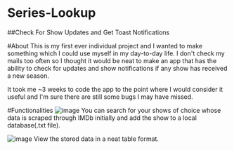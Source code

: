 # Series-Lookup
##Check For Show Updates and Get Toast Notifications

#About
This is my first ever individual project and I wanted to make something which I could use myself in my day-to-day life. I don't check my mails too often so I thought it would be neat to make an app that has the ability to check for updates and show notifications if any show has received a new season.

It took me ~3 weeks to code the app to the point where I would consider it useful and I'm sure there are still some bugs I may have missed. 

#Functionalities
![image](https://user-images.githubusercontent.com/83733638/126065913-49145d97-fea4-4dd9-9b71-7e2e400dcb43.png)
You can search for your shows of choice whose data is scraped through IMDb initially and add the show to a local database(.txt file).

![image](https://user-images.githubusercontent.com/83733638/126065922-9f7ebfef-2065-42a2-99dc-f08f0c4c76f3.png)
 View the stored data in a neat table format.
 
 
